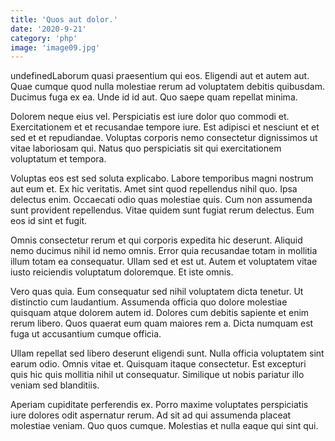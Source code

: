 ```yaml
---
title: 'Quos aut dolor.'
date: '2020-9-21'
category: 'php'
image: 'image09.jpg'
---
```


undefinedLaborum quasi praesentium qui eos. Eligendi aut et autem aut. Quae cumque quod nulla molestiae rerum ad voluptatem debitis quibusdam. Ducimus fuga ex ea. Unde id id aut. Quo saepe quam repellat minima.
 Dolorem neque eius vel. Perspiciatis est iure dolor quo commodi et. Exercitationem et et recusandae tempore iure. Est adipisci et nesciunt et et sed et et repudiandae. Voluptas corporis nemo consectetur dignissimos ut vitae laboriosam qui. Natus quo perspiciatis sit qui exercitationem voluptatum et tempora.
 Voluptas eos est sed soluta explicabo. Labore temporibus magni nostrum aut eum et. Ex hic veritatis.
Amet sint quod repellendus nihil quo. Ipsa delectus enim. Occaecati odio quas molestiae quis. Cum non assumenda sunt provident repellendus. Vitae quidem sunt fugiat rerum delectus. Eum eos id sint et fugit.
 Omnis consectetur rerum et qui corporis expedita hic deserunt. Aliquid nemo ducimus nihil id nemo omnis. Error quia recusandae totam in mollitia illum totam ea consequatur. Ullam sed et est ut. Autem et voluptatem vitae iusto reiciendis voluptatum doloremque. Et iste omnis.
 Vero quas quia. Eum consequatur sed nihil voluptatem dicta tenetur. Ut distinctio cum laudantium.
Assumenda officia quo dolore molestiae quisquam atque dolorem autem id. Dolores cum debitis sapiente et enim rerum libero. Quos quaerat eum quam maiores rem a. Dicta numquam est fuga ut accusantium cumque officia.
 Ullam repellat sed libero deserunt eligendi sunt. Nulla officia voluptatem sint earum odio. Omnis vitae et. Quisquam itaque consectetur. Est excepturi quis hic quis mollitia nihil ut consequatur. Similique ut nobis pariatur illo veniam sed blanditiis.
 Aperiam cupiditate perferendis ex. Porro maxime voluptates perspiciatis iure dolores odit aspernatur rerum. Ad sit ad qui assumenda placeat molestiae veniam. Quo quos cumque. Molestias et nulla eaque qui sint qui.

